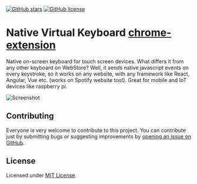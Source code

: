 [![GitHub stars](https://img.shields.io/github/stars/vaverix/Native-Virtual-Keyboard-chrome-extension.svg)](https://github.com/vaverix/Native-Virtual-Keyboard-chrome-extension/stargazers)
[![GitHub license](https://img.shields.io/github/license/vaverix/Native-Virtual-Keyboard-chrome-extension.svg)](https://github.com/vaverix/Native-Virtual-Keyboard-chrome-extension/blob/master/LICENSE)

# Native Virtual Keyboard [chrome-extension](https://chrome.google.com/webstore/detail/native-virtual-on-screen/jnoclgeeaiidamofdlbnakfgkanggnla)

Native on-screen keyboard for touch screen devices. What differs it from any other keyboard on WebStore? Well, it sends native javascript events on every keystroke, so it works on any website, with any framework like React, Angular, Vue etc. (works on Spotify website too!).
Great for mobile and IoT devices like raspberry pi.

![Screenshot](screenshot.jpg)

## Contributing

Everyone is very welcome to contribute to this project.
You can contribute just by submitting bugs or suggesting improvements by
[opening an issue on GitHub](https://github.com/vaverix/Native-Virtual-Keyboard-chrome-extension/issues).

## License

Licensed under [MIT License](LICENSE).
